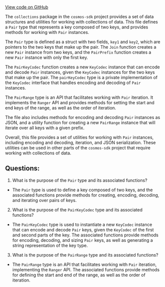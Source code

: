 [View code on GitHub](https://github.com/cosmos/cosmos-sdk.git/collections/pair.go)

The `collections` package in the `cosmos-sdk` project provides a set of data structures and utilities for working with collections of data. This file defines a `Pair` type that represents a key composed of two keys, and provides methods for working with `Pair` instances.

The `Pair` type is defined as a struct with two fields, `key1` and `key2`, which are pointers to the two keys that make up the pair. The `Join` function creates a new `Pair` instance from two keys, and the `PairPrefix` function creates a new `Pair` instance with only the first key.

The `PairKeyCodec` function creates a new `KeyCodec` instance that can encode and decode `Pair` instances, given the `KeyCodec` instances for the two keys that make up the pair. The `pairKeyCodec` type is a private implementation of the `KeyCodec` interface that handles encoding and decoding of `Pair` instances.

The `PairRange` type is an API that facilitates working with `Pair` iteration. It implements the `Ranger` API and provides methods for setting the start and end keys of the range, as well as the order of iteration.

The file also includes methods for encoding and decoding `Pair` instances as JSON, and a utility function for creating a new `PairRange` instance that will iterate over all keys with a given prefix.

Overall, this file provides a set of utilities for working with `Pair` instances, including encoding and decoding, iteration, and JSON serialization. These utilities can be used in other parts of the `cosmos-sdk` project that require working with collections of data.
## Questions: 
 1. What is the purpose of the `Pair` type and its associated functions?
- The `Pair` type is used to define a key composed of two keys, and the associated functions provide methods for creating, encoding, decoding, and iterating over pairs of keys.

2. What is the purpose of the `PairKeyCodec` type and its associated functions?
- The `PairKeyCodec` type is used to instantiate a new `KeyCodec` instance that can encode and decode `Pair` keys, given the `KeyCodec` of the first and second parts of the key. The associated functions provide methods for encoding, decoding, and sizing `Pair` keys, as well as generating a string representation of the key type.

3. What is the purpose of the `PairRange` type and its associated functions?
- The `PairRange` type is an API that facilitates working with `Pair` iteration, implementing the `Ranger` API. The associated functions provide methods for defining the start and end of the range, as well as the order of iteration.